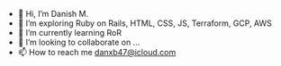 - 👋 Hi, I’m Danish M.
- 👀 I’m exploring Ruby on Rails, HTML, CSS, JS, Terraform, GCP, AWS
- 🌱 I’m currently learning RoR
- 💞️ I’m looking to collaborate on ...
- 📫 How to reach me danxb47@icloud.com

<!---
mrscraps13/mrscraps13 is a ✨ special ✨ repository because its `README.md` (this file) appears on your GitHub profile.
You can click the Preview link to take a look at your changes.
--->
